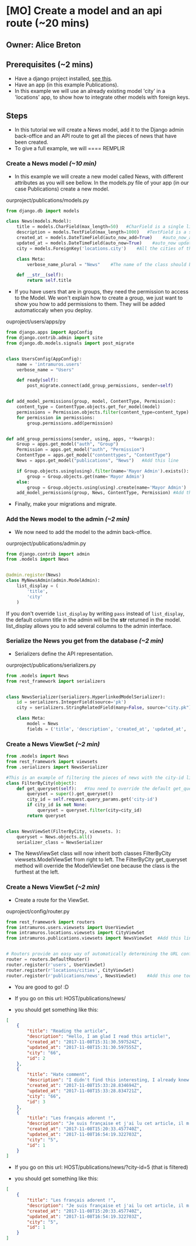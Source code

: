 # [MO] Create a model and an api route (~20 mins)

## Owner: Alice Breton

## Prerequisites (~2 mins)

- Have a django project installed, [see this](https://github.com/bamlab/dev-standards/blob/master/backend/django/getting-started.mo.md).
- Have an app (in this example Publications).
- In this example we will use an already existing model 'city' in a 'locations' app, to show how to integrate other models with foreign keys.

## Steps  

- In this tutorial we will create a News model, add it to the Django admin back-office and an API route to get all the pieces of news that have been created.
- To give a full example, we will ==== REMPLIR

### Create a News model *(~10 min)*

- In this example we will create a new model called News, with different attributes as you will see bellow. In the models.py file of your app (in our case Publications) create a new model. 

ourproject/publications/models.py
```python
from django.db import models

class News(models.Model):
    title = models.CharField(max_length=50)   #CharField is a single line form in the admin; max_length speaks for itself
    description = models.TextField(max_length=1000)   #TextField is a scrollable paragraph in the admin
    created_at = models.DateTimeField(auto_now_add=True)    #auto_now_add generates automatically a timestamp when you create your create the news
    updated_at = models.DateTimeField(auto_now=True)    #auto_now updates the timestamp everytime you change the news
    city = models.ForeignKey('locations.city')    #All the cities of the City model of the locations app

    class Meta:
        verbose_name_plural = "News"    #The name of the class should be singular, this forces the plural to be News and not Newss

    def __str__(self):
        return self.title
```


- If you have users that are in groups, they need the permission to access to the Model. We won't explain how to create a group, we just want to show you how to add permissions to them. They will be added automaticcaly when you deploy.

ouproject/users/apps/py
```python
from django.apps import AppConfig
from django.contrib.admin import site
from django.db.models.signals import post_migrate


class UsersConfig(AppConfig):
    name = 'intramuros.users'
    verbose_name = "Users"

    def ready(self):
        post_migrate.connect(add_group_permissions, sender=self)


def add_model_permissions(group, model, ContentType, Permission):
    content_type = ContentType.objects.get_for_model(model)
    permissions = Permission.objects.filter(content_type=content_type)
    for permission in permissions:
        group.permissions.add(permission)


def add_group_permissions(sender, using, apps, **kwargs):
    Group = apps.get_model("auth", "Group")
    Permission = apps.get_model("auth", "Permission")
    ContentType = apps.get_model("contenttypes", "ContentType")
    News = apps.get_model("publications", "News")   #Add this line

    if Group.objects.using(using).filter(name='Mayor Admin').exists():
        group = Group.objects.get(name='Mayor Admin')
    else:
        group = Group.objects.using(using).create(name='Mayor Admin')
    add_model_permissions(group, News, ContentType, Permission) #Add this second line
```

- Finally, make your migrations and migrate.


### Add the News model to the admin *(~2 min)*

- We now need to add the model to the admin back-office.

ourproject/publications/admin.py
```python
from django.contrib import admin
from .models import News


@admin.register(News)
class MyNewsAdmin(admin.ModelAdmin):
    list_display = (
        'title',
        'city'
    )
```

If you don't override `list_display` by writing `pass` instead of `list_display`, the default column title in the admin will be the __str__ returned in the model.
list_display allows you to add several columns to the admin interface.


### Serialize the News you get from the database *(~2 min)*

- Serializers define the API representation.


ourproject/publications/serializers.py
```python
from .models import News
from rest_framework import serializers


class NewsSerializer(serializers.HyperlinkedModelSerializer):
    id = serializers.IntegerField(source='pk')
    city = serializers.StringRelatedField(many=False, source="city.pk")   #We need this to get the primary key of the city that is attached to this news

    class Meta:
        model = News
        fields = ('title', 'description', 'created_at', 'updated_at', 'city', 'id')    #All the fields you wish to get
```


### Create a News ViewSet *(~2 min)*


```python
from .models import News
from rest_framework import viewsets
from .serializers import NewsSerializer

#This is an example of filtering the pieces of news with the city-id like this: /?city-id=5
class FilterByCity(object):   
    def get_queryset(self):   #You need to override the default get_queryset method
        queryset = super().get_queryset()
        city_id = self.request.query_params.get('city-id')
        if city_id is not None:
            queryset = queryset.filter(city=city_id)
        return queryset


class NewsViewSet(FilterByCity, viewsets. ):
    queryset = News.objects.all()
    serializer_class = NewsSerializer
```

- The NewsViewSet class will now inherit both classes FilterByCity viewsets.ModelViewSet from right to left. The FilterByCity get_queryset method will override the ModelViewSet one because the class is the furthest at the left.



### Create a News ViewSet *(~2 min)*

- Create a route for the ViewSet.

ouproject/config/router.py
```python
from rest_framework import routers
from intramuros.users.viewsets import UserViewSet
from intramuros.locations.viewsets import CityViewSet
from intramuros.publications.viewsets import NewsViewSet  #Add this line


# Routers provide an easy way of automatically determining the URL conf.
router = routers.DefaultRouter()
router.register(r'users', UserViewSet)
router.register(r'locations/cities', CityViewSet)
router.register(r'publications/news', NewsViewSet)    #Add this one too
```

- You are good to go! :D

- If you go on this url: HOST/publications/news/

- you should get something like this:

```json
[
    {
        "title": "Reading the article",
        "description": "Hello, I am glad I read this article!",
        "created_at": "2017-11-08T15:31:30.597524Z",
        "updated_at": "2017-11-08T15:31:30.597555Z",
        "city": "66",
        "id": 2
    },
    {
        "title": "Hate comment",
        "description": "I didn't find this interesting, I already knew everything...",
        "created_at": "2017-11-08T15:33:28.834694Z",
        "updated_at": "2017-11-08T15:33:28.834721Z",
        "city": "66",
        "id": 3
    },
    {
        "title": "Les français adorent !",
        "description": "Je suis française et j'ai lu cet article, il m'a aidé à faire mon premier modèle, youhouu !",
        "created_at": "2017-11-08T15:20:33.457740Z",
        "updated_at": "2017-11-08T16:54:19.322703Z",
        "city": "5",
        "id": 1
    }
]
```


- If you go on this url: HOST/publications/news/?city-id=5 (that is filtered)

- you should get something like this:

```json
[
    {
        "title": "Les français adorent !",
        "description": "Je suis française et j'ai lu cet article, il m'a aidé à faire mon premier modèle, youhouu !",
        "created_at": "2017-11-08T15:20:33.457740Z",
        "updated_at": "2017-11-08T16:54:19.322703Z",
        "city": "5",
        "id": 1
    }
]
```
